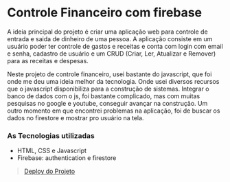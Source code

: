 # Controle Financeiro com firebase

A ideia principal do projeto é criar uma aplicação web para controle de entrada e saida de dinheiro de uma pessoa. A aplicação consiste em um usuário poder ter controle de gastos e receitas e conta com login com email e senha, cadastro de usuário e um CRUD (Criar, Ler, Atualizar e Remover) para as receitas e despesas.

Neste projeto de controle financeiro, usei bastante do javascript, que foi onde me deu uma ideia melhor da tecnologia. Onde usei diversos recursos que o javascript disponibiliza para a construção de sistemas. Integrar o banco de dados com o js, foi bastante complicado, mas com muitas pesquisas no google e youtube, conseguir avançar na construção. Um outro momento em que encontrei problemas na aplicação, foi de buscar os dados no firestore e mostrar pro usuário na tela.


### As Tecnologias utilizadas

- HTML, CSS e Javascript
- Firebase: authentication e firestore

> [Deploy do Projeto](https://wellingtonsilva12.github.io/expense-and-income-control/)
